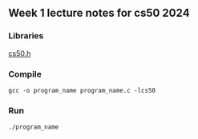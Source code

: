## Week 1 lecture notes for cs50 2024

### Libraries

[cs50.h](https://github.com/cs50/libcs50/blob/main/README.md)

### Compile

```gcc -o program_name program_name.c -lcs50```

### Run

```./program_name```
